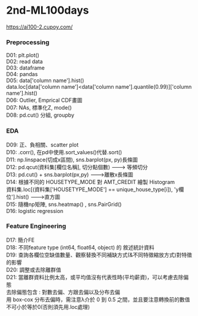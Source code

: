 # 2nd-ML100days
https://ai100-2.cupoy.com/

### Preprocessing  
D01: plt.plot()  
D02: read data  
D03: dataframe  
D04: pandas  
D05: data['column name'].hist()  
     data.loc[data['column name']<data['column name'].quantile(0.99)]['column name'].hist()  
D06: Outlier, Emprical CDF畫圖  
D07: NAs, 標準化Z, mode()  
D08: pd.cut() 分組, groupby  

### EDA 
D09: 正、負相關、scatter plot  
D10: .corr(), 在pd中使用.sort_values()代替.sort()  
D11: np.linspace(切成x區間), sns.barplot(px, py)長條圖  
D12: pd.qcut(資料集[欄位名稱], 切分點個數) ---> 等頻切分  
D13: pd.cut() + sns.barplot(px,py) --->離散x長條圖  
D14: 根據不同的 HOUSETYPE_MODE 對 AMT_CREDIT 繪製 Histogram  
     資料集.loc[(資料集['HOUSETYPE_MODE'] == unique_house_type[i]), 'y欄位'].hist() --->直方圖  
D15: 隨機np矩陣, sns.heatmap() , sns.PairGrid()  
D16: logistic regression  

### Feature Engineering
D17: 簡介FE  
D18: 不同feature type (int64, float64, object) 的 敘述統計資料  
D19: 查詢各欄位空缺值數量、觀察替換不同補缺方式(&不同特徵縮放方式)對特徵的影響  
D20: 調整或去除離群值  
D21: 當離群資料比例太高，或平均值沒有代表性時(平均薪資)，可以考慮去除偏態  
去除偏態包含 : 對數去偏、方跟去偏以及分布去偏  
用 box-cox 分布去偏時，需注意λ介於 0 到 0.5 之間，並且要注意轉換前的數值不可小於等於0(否則須先用.loc處理)